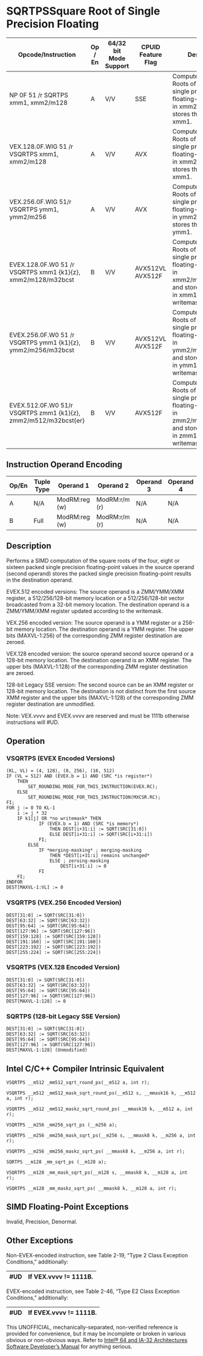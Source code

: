 # SQRTPS**Square Root of Single Precision Floating**

| Opcode/Instruction                                              | Op / En | 64/32 bit Mode Support | CPUID Feature Flag | Description                                                                                                                                            |
| --------------------------------------------------------------- | ------- | ---------------------- | ------------------ | ------------------------------------------------------------------------------------------------------------------------------------------------------ |
| NP 0F 51 /r SQRTPS xmm1, xmm2/m128                              | A       | V/V                    | SSE                | Computes Square Roots of the packed single precision floating-point values in xmm2/m128 and stores the result in xmm1.                                 |
| VEX.128.0F.WIG 51 /r VSQRTPS xmm1, xmm2/m128                    | A       | V/V                    | AVX                | Computes Square Roots of the packed single precision floating-point values in xmm2/m128 and stores the result in xmm1.                                 |
| VEX.256.0F.WIG 51/r VSQRTPS ymm1, ymm2/m256                     | A       | V/V                    | AVX                | Computes Square Roots of the packed single precision floating-point values in ymm2/m256 and stores the result in ymm1.                                 |
| EVEX.128.0F.W0 51 /r VSQRTPS xmm1 {k1}{z}, xmm2/m128/m32bcst    | B       | V/V                    | AVX512VL AVX512F   | Computes Square Roots of the packed single precision floating-point values in xmm2/m128/m32bcst and stores the result in xmm1 subject to writemask k1. |
| EVEX.256.0F.W0 51 /r VSQRTPS ymm1 {k1}{z}, ymm2/m256/m32bcst    | B       | V/V                    | AVX512VL AVX512F   | Computes Square Roots of the packed single precision floating-point values in ymm2/m256/m32bcst and stores the result in ymm1 subject to writemask k1. |
| EVEX.512.0F.W0 51/r VSQRTPS zmm1 {k1}{z}, zmm2/m512/m32bcst{er} | B       | V/V                    | AVX512F            | Computes Square Roots of the packed single precision floating-point values in zmm2/m512/m32bcst and stores the result in zmm1 subject to writemask k1. |

## Instruction Operand Encoding

| Op/En | Tuple Type | Operand 1     | Operand 2     | Operand 3 | Operand 4 |
| ----- | ---------- | ------------- | ------------- | --------- | --------- |
| A     | N/A        | ModRM:reg (w) | ModRM:r/m (r) | N/A       | N/A       |
| B     | Full       | ModRM:reg (w) | ModRM:r/m (r) | N/A       | N/A       |

## Description

Performs a SIMD computation of the square roots of the four, eight or sixteen packed single precision floating-point values in the source operand (second operand) stores the packed single precision floating-point results in the destination operand.

EVEX.512 encoded versions: The source operand is a ZMM/YMM/XMM register, a 512/256/128-bit memory location or a 512/256/128-bit vector broadcasted from a 32-bit memory location. The destination operand is a ZMM/YMM/XMM register updated according to the writemask.

VEX.256 encoded version: The source operand is a YMM register or a 256-bit memory location. The destination operand is a YMM register. The upper bits (MAXVL-1:256) of the corresponding ZMM register destination are zeroed.

VEX.128 encoded version: the source operand second source operand or a 128-bit memory location. The destination operand is an XMM register. The upper bits (MAXVL-1:128) of the corresponding ZMM register destination are zeroed.

128-bit Legacy SSE version: The second source can be an XMM register or 128-bit memory location. The destination is not distinct from the first source XMM register and the upper bits (MAXVL-1:128) of the corresponding ZMM register destination are unmodified.

Note: VEX.vvvv and EVEX.vvvv are reserved and must be 1111b otherwise instructions will #​​​UD.

## Operation

### VSQRTPS (EVEX Encoded Versions)

```
(KL, VL) = (4, 128), (8, 256), (16, 512)
IF (VL = 512) AND (EVEX.b = 1) AND (SRC *is register*)
    THEN
        SET_ROUNDING_MODE_FOR_THIS_INSTRUCTION(EVEX.RC);
    ELSE
        SET_ROUNDING_MODE_FOR_THIS_INSTRUCTION(MXCSR.RC);
FI;
FOR j := 0 TO KL-1
    i := j * 32
    IF k1[j] OR *no writemask* THEN
            IF (EVEX.b = 1) AND (SRC *is memory*)
                THEN DEST[i+31:i] := SQRT(SRC[31:0])
                ELSE DEST[i+31:i] := SQRT(SRC[i+31:i])
            FI;
        ELSE
            IF *merging-masking* ; merging-masking
                THEN *DEST[i+31:i] remains unchanged*
                ELSE ; zeroing-masking
                    DEST[i+31:i] := 0
            FI
    FI;
ENDFOR
DEST[MAXVL-1:VL] := 0

```

### VSQRTPS (VEX.256 Encoded Version)

```
DEST[31:0] := SQRT(SRC[31:0])
DEST[63:32] := SQRT(SRC[63:32])
DEST[95:64] := SQRT(SRC[95:64])
DEST[127:96] := SQRT(SRC[127:96])
DEST[159:128] := SQRT(SRC[159:128])
DEST[191:160] := SQRT(SRC[191:160])
DEST[223:192] := SQRT(SRC[223:192])
DEST[255:224] := SQRT(SRC[255:224])

```

### VSQRTPS (VEX.128 Encoded Version)

```
DEST[31:0] := SQRT(SRC[31:0])
DEST[63:32] := SQRT(SRC[63:32])
DEST[95:64] := SQRT(SRC[95:64])
DEST[127:96] := SQRT(SRC[127:96])
DEST[MAXVL-1:128] := 0

```

### SQRTPS (128-bit Legacy SSE Version)

```
DEST[31:0] := SQRT(SRC[31:0])
DEST[63:32] := SQRT(SRC[63:32])
DEST[95:64] := SQRT(SRC[95:64])
DEST[127:96] := SQRT(SRC[127:96])
DEST[MAXVL-1:128] (Unmodified)

```

## Intel C/C++ Compiler Intrinsic Equivalent

```
VSQRTPS __m512 _mm512_sqrt_round_ps(__m512 a, int r);

```

```
VSQRTPS __m512 _mm512_mask_sqrt_round_ps(__m512 s, __mmask16 k, __m512 a, int r);

```

```
VSQRTPS __m512 _mm512_maskz_sqrt_round_ps( __mmask16 k, __m512 a, int r);

```

```
VSQRTPS __m256 _mm256_sqrt_ps (__m256 a);

```

```
VSQRTPS __m256 _mm256_mask_sqrt_ps(__m256 s, __mmask8 k, __m256 a, int r);

```

```
VSQRTPS __m256 _mm256_maskz_sqrt_ps( __mmask8 k, __m256 a, int r);

```

```
SQRTPS __m128 _mm_sqrt_ps (__m128 a);

```

```
VSQRTPS __m128 _mm_mask_sqrt_ps(__m128 s, __mmask8 k, __m128 a, int r);

```

```
VSQRTPS __m128 _mm_maskz_sqrt_ps( __mmask8 k, __m128 a, int r);

```

## SIMD Floating-Point Exceptions

Invalid, Precision, Denormal.

## Other Exceptions

Non-EVEX-encoded instruction, see Table 2-19, “Type 2 Class Exception Conditions,” additionally:

| #​​​UD | If VEX.vvvv != 1111B. |
| ------ | --------------------- |

EVEX-encoded instruction, see Table 2-46, “Type E2 Class Exception Conditions,” additionally:

| #​​​UD | If EVEX.vvvv != 1111B. |
| ------ | ---------------------- |

This UNOFFICIAL, mechanically-separated, non-verified reference is provided for convenience, but it may be
incomplete or broken in various obvious or non-obvious
ways. Refer to [Intel® 64 and IA-32 Architectures Software Developer’s Manual](https://software.intel.com/en-us/download/intel-64-and-ia-32-architectures-sdm-combined-volumes-1-2a-2b-2c-2d-3a-3b-3c-3d-and-4) for anything serious.
